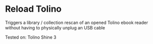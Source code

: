 # Reload Tolino

Triggers a library / collection rescan of an opened Tolino ebook reader without having to physically unplug an USB cable

Tested on:
Tolino Shine 3
